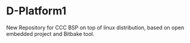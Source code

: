 # D-Platform1
New Repository for CCC BSP on top of linux distribution, based on open embedded project and Bitbake tool.
